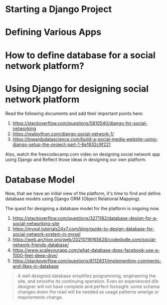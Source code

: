 # Starting a Django Project


# Defining Various Apps


# How to define database for a social network platform?


# Using Django for designing social network platform
Read the following documents and add their important points here:

1. https://stackoverflow.com/questions/5810540/django-for-social-networking
2. https://realpython.com/django-social-network-1/
3. https://towardsdatascience.com/build-a-social-media-website-using-django-setup-the-project-part-1-6e1932c9f221

Also, watch the freecodecamp.com video on designing social network app using Django and Reflect those ideas in designing our own platform. 

# Database Model 
Now, that we have an initial view of the platform, it's time to find and define database models using Django ORM (Object Relational Mapping). 

The quest for designing a database model for the platform is ongoing now. 

1. https://stackoverflow.com/questions/3271182/database-design-for-a-social-networking-site
2. https://mysql.tutorials24x7.com/blog/guide-to-design-database-for-social-network-system-in-mysql
3. https://web.archive.org/web/20210118165628/codedodle.com/social-network-friends-database/
4. https://www.scaleyourapp.com/what-database-does-facebook-use-a-1000-feet-deep-dive/
5. https://stackoverflow.com/questions/8112831/implementing-comments-and-likes-in-database


 > A well designed database simplifies programming, engineering the site, and smooths its continuing operation. Even an experienced d/b designer will not have complete and perfect foresight: some schema changes down the road will be needed as usage patterns emerge or requirements change.